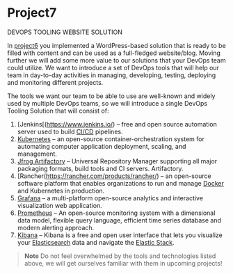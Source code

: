 # Project7
DEVOPS TOOLING WEBSITE SOLUTION

In [project6](https://github.com/StrangeJay/DevOps_Project6) you implemented a WordPress-based solution that is ready to be filled with content and can be used as a full-fledged website/blog. Moving further we will add some more value to our solutions that your DevOps team could utilize. We want to introduce a set of DevOps tools that will help our team in day-to-day activities in managing, developing, testing, deploying and monitoring different projects.  

The tools we want our team to be able to use are well-known and widely used by multiple DevOps teams, so we will introduce a single DevOps Tooling Solution that will consist of: 

1. [Jenkins[(https://www.jenkins.io/) – free and open source automation server used to build [CI/CD](https://en.wikipedia.org/wiki/CI/CD) pipelines. 
2. [Kubernetes](https://kubernetes.io/) – an open-source container-orchestration system for automating computer application deployment, scaling, and management.
3. [Jfrog Artifactory](https://jfrog.com/artifactory/) – Universal Repository Manager supporting all major packaging formats, build tools and CI servers. Artifactory.
4. [Rancher(https://rancher.com/products/rancher/) – an open-source software platform that enables organizations to run and manage [Docker](https://en.wikipedia.org/wiki/Docker_(software)) and Kubernetes in production.
5. [Grafana](https://grafana.com/) – a multi-platform open-source analytics and interactive visualization web application.
6. [Prometheus](https://prometheus.io/) – An open-source monitoring system with a dimensional data model, flexible query language, efficient time series database and modern alerting approach.
7. [Kibana](https://www.elastic.co/kibana) – Kibana is a free and open user interface that lets you visualize your [Elasticsearch](https://www.elastic.co/elasticsearch/) data and navigate the [Elastic Stack](https://www.elastic.co/elastic-stack).  

> **Note** Do not feel overwhelmed by the tools and technologies listed above, we will get ourselves familiar with them in upcoming projects!


